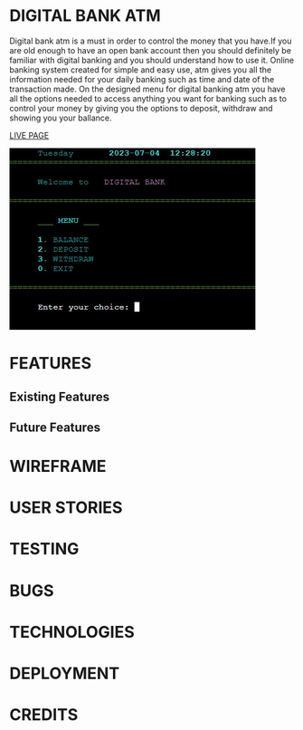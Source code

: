 # DIGITAL BANK ATM
Digital bank atm is a must in order to control the money that you have.If you are old enough to have an open bank account then you should definitely be familiar with digital banking and you should understand how to use it. Online banking system  created for simple and easy use, atm gives you all the information needed for your daily banking such as time and date of the transaction made. On the designed menu for digital banking atm you have all the options needed to access anything you want for banking such as to control your money by giving you the options to deposit, withdraw and showing you your ballance.

[LIVE PAGE](https://digital-atm-56d733d7dee9.herokuapp.com)

![Page](assets/images/readme/page.jpg)

# FEATURES
## Existing Features
## Future Features
# WIREFRAME
# USER STORIES
# TESTING
# BUGS
# TECHNOLOGIES
# DEPLOYMENT
# CREDITS

